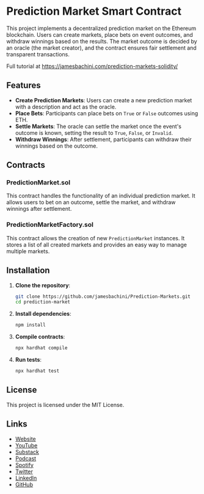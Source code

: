 # Prediction Market Smart Contract

This project implements a decentralized prediction market on the Ethereum blockchain. Users can create markets, place bets on event outcomes, and withdraw winnings based on the results. The market outcome is decided by an oracle (the market creator), and the contract ensures fair settlement and transparent transactions.

Full tutorial at https://jamesbachini.com/prediction-markets-solidity/

## Features

- **Create Prediction Markets**: Users can create a new prediction market with a description and act as the oracle.
- **Place Bets**: Participants can place bets on `True` or `False` outcomes using ETH.
- **Settle Markets**: The oracle can settle the market once the event's outcome is known, setting the result to `True`, `False`, or `Invalid`.
- **Withdraw Winnings**: After settlement, participants can withdraw their winnings based on the outcome.

## Contracts

### PredictionMarket.sol
This contract handles the functionality of an individual prediction market. It allows users to bet on an outcome, settle the market, and withdraw winnings after settlement.

### PredictionMarketFactory.sol
This contract allows the creation of new `PredictionMarket` instances. It stores a list of all created markets and provides an easy way to manage multiple markets.

## Installation

1. **Clone the repository**:
    ```bash
    git clone https://github.com/jamesbachini/Prediction-Markets.git
    cd prediction-market
    ```

2. **Install dependencies**:
    ```bash
    npm install
    ```

3. **Compile contracts**:
    ```bash
    npx hardhat compile
    ```

4. **Run tests**:
    ```bash
    npx hardhat test
    ```

## License

This project is licensed under the MIT License.


## Links

- [Website](https://jamesbachini.com)
- [YouTube](https://www.youtube.com/c/JamesBachini?sub_confirmation=1)
- [Substack](https://bachini.substack.com)
- [Podcast](https://podcasters.spotify.com/pod/show/jamesbachini)
- [Spotify](https://open.spotify.com/show/2N0D9nvdxoe9rY3jxE4nOZ)
- [Twitter](https://twitter.com/james_bachini)
- [LinkedIn](https://www.linkedin.com/in/james-bachini/)
- [GitHub](https://github.com/jamesbachini)
